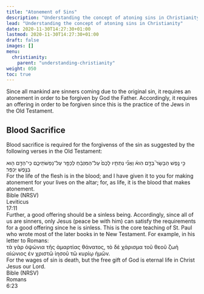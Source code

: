 ```yaml
---
title: "Atonement of Sins"
description: "Understanding the concept of atoning sins in Christianity"
lead: "Understanding the concept of atoning sins in Christianity"
date: 2020-11-30T14:27:30+01:00
lastmod: 2020-11-30T14:27:30+01:00
draft: false
images: []
menu:
  christianity:
    parent: "understanding-christianity"
weight: 050
toc: true
---
```

Since all mankind are sinners coming due to the original sin, it requires an atonement in order to be forgiven by God the Father. Accordingly, it requires an offering in order to be forgiven since this is the practice of the Jews in the Old Testament. 
## Blood Sacrifice
Blood sacrifice is required for the forgivenss of the sin as suggested by the following verses in the Old Testament:
<div class="bible-wrapper">
  <div class="bible-verse">
    <div class="bible-hebrew">
    כִּ֣י נֶ֣פֶשׁ הַבָּשָׂר֮ בַּדָּ֣ם הִוא֒ וַאֲנִ֞י נְתַתִּ֤יו לָכֶם֙ עַל־הַמִּזְבֵּ֔חַ לְכַפֵּ֖ר עַל־נַפְשֹׁתֵיכֶ֑ם כִּֽי־הַדָּ֥ם ה֖וּא בַּנֶּ֥פֶשׁ יְכַפֵּֽר׃ 
    </div>
    <div class="translation">
      For the life of the flesh is in the blood; and I have given it to you for making atonement for your lives on the altar; for, as life, it is the blood that makes atonement.
    </div>  
  </div>
  <div class="bible-verse-no ot">
    <div class="book">Bible (NRSV)</div>
    <div class="chapter">Leviticus</div>
    <div class="chapter-verse">17:11</div>
  </div>  
</div>
Further, a good offering should be a sinless being. Accordingly, since all of us are sinners, only Jesus (peace be with him) can satisfy the requirements for a good offering since he is sinless. This is the core teaching of St. Paul who wrote most of the later books in te New Testament. For example, in his letter to Romans:
<div class="bible-wrapper">
  <div class="bible-verse">
    <div class="bible">
    τὰ γὰρ ὀψώνια τῆς ἁμαρτίας θάνατος, τὸ δὲ χάρισμα τοῦ θεοῦ ζωὴ αἰώνιος ἐν χριστῶ ἰησοῦ τῶ κυρίῳ ἡμῶν.
    </div>
    <div class="translation">
      For the wages of sin is death, but the free gift of God is eternal life in Christ Jesus our Lord.
    </div>  
  </div>
  <div class="bible-verse-no">
    <div class="book">Bible (NRSV)</div>
    <div class="chapter">Romans</div>
    <div class="chapter-verse">6:23</div>
  </div>  
</div>